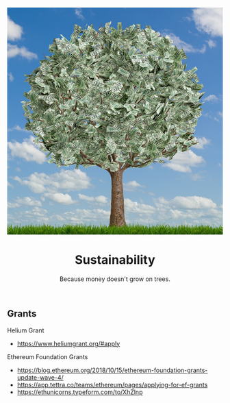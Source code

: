 <div align="center">
    <p align="center">
        <img src="sustainability.jpg" alt="sustainability">  
    </p>
    <h1 align="center">
        Sustainability
    </h1>
    <p align="center">
        Because money doesn't grow on trees.
    </p>
</div>
<br>

## Grants

Helium Grant
- https://www.heliumgrant.org/#apply

Ethereum Foundation Grants
- https://blog.ethereum.org/2018/10/15/ethereum-foundation-grants-update-wave-4/
- https://app.tettra.co/teams/ethereum/pages/applying-for-ef-grants
- https://ethunicorns.typeform.com/to/XhZlnp

<br>
